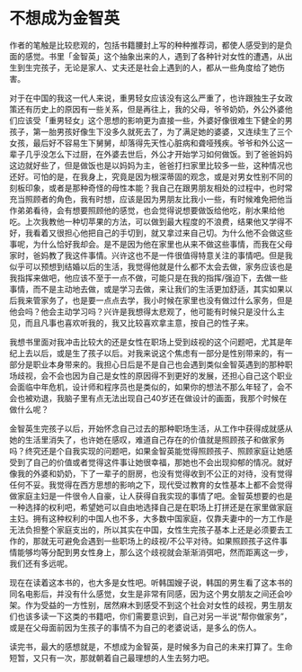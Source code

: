 # 不想成为金智英

作者的笔触是比较悲观的，包括书籍腰封上写的种种推荐词，都使人感受到的是负面的感觉。书里「金智英」这个抽象出来的人，遇到了各种针对女性的遭遇，从出生到生完孩子，无论是家人、丈夫还是社会上遇到的人，都从一些角度给了她伤害。

对于在中国的我这一代人来说，重男轻女应该没有这么严重了，也许跟独生子女政策还有历史上的原因有一些关系，但是再往上，我的父母，爷爷奶奶，外公外婆他们应该受「重男轻女」这个思想的影响更为直接一些，外婆好像很难生下健全的男孩子，第一胎男孩好像生下没多久就死去了，为了满足她的婆婆，又连续生了三个女孩，最后好不容易生下舅舅，却落得先天性心脏病和聋哑残疾。爷爷和外公这一辈子几乎没怎么下过厨，在外婆去世后，外公才开始学习如何做饭。到了爸爸妈妈这边就好些了，但是做饭也是以妈妈为主，爸爸打扫家里比较多一些，这种情况也还好。可怕的是，在我身上，究竟是因为根深蒂固的观念，或是对男女性别不同的刻板印象，或者是那种奇怪的母性本能？我自己在跟男朋友相处的过程中，也时常充当照顾者的角色，我有时想，应该是因为男朋友比我小一些，有时候难免把他当作弟弟看待，会有想要照顾他的感觉，也会觉得说想要做饭给他吃，削水果给他吃。上次我教他一种切苹果的方法，可以做到最大程度的不浪费，结果他又学得不好，我看着又很担心他把自己的手切到，就又拿过来自己切。为什么他不会做这些事呢，为什么恰好我却会。是不是因为他在家里也从来不做这些事情，而我在父母家时，爸妈教了我这件事情。兴许这也不是一件很值得特意关注的事情吧。但是我似乎可以预想到结婚以后的生活，我觉得他就是什么都不太会去做，家务应该也是我指挥来做吧，他应该不至于一点不做，可能只是在我的指挥/强迫下，去做一些事情，而不是主动地去做，或是学习去做，来让我们的生活更加舒适，其实如果以后我来管家务了，也是要一点点去学，我小时候在家里也没有做过什么家务，但是他会吗？他会主动学习吗？兴许是我想得太悲观了，他可能有时候只是没什么主见，而且凡事也喜欢听我的，我又比较喜欢拿主意，按自己的性子来。

我想书里面对我冲击比较大的还是女性在职场上受到歧视的这个问题吧，尤其是年纪上去以后，或是生了孩子以后。对我来说这个焦虑有一部分是性别带来的，有一部分是职业本身带来的。我担心日后是不是自己也会遇到类似金智英遇到的那种职场歧视，会不会也因为自己是女性的原因得不到更好的发展，还担心自己这个职业会面临中年危机，设计师和程序员也是类似的，如果你的想法不那么年轻了，会不会也被劝退，我脑子里有点无法出现自己40岁还在做设计的画面，我那个时候在做什么呢？

金智英生完孩子以后，开始怀念自己过去的那种职场生活，从工作中获得成就感从她的生活里消失了，也许她在感叹，难道自己存在的价值就是照顾孩子和做家务吗？终究还是个自我实现的问题吧，如果金智英能觉得照顾孩子、照顾家庭让她感受到了自己的价值或者觉得这件事让她很幸福，那她也不会出现抑郁的情况。就好像我的外婆和奶奶，下了一辈子的厨房，也没有觉得收到不公正的对待，没有觉得任何不妥。我觉得在西方思想的影响之下，现代受过教育的女性基本上都不会觉得做家庭主妇是一件很令人自豪，让人获得自我实现的事情了吧。金智英想要的也是一种选择的权利吧，希望她可以自由地选择自己是在职场上打拼还是在家里做家庭主妇。拥有这种权利的中国人也不多，大多数中国家庭，仅靠夫妻中的一方工作是无法负担整个家庭支出的，所以其实在中国，女性生完孩子基本上还是必须要去工作的，那就无可避免会遇到一些职场上的歧视/不公平对待。如果照顾孩子这件事情能够均等分配到男女性身上，那么这个歧视就会渐渐消弭吧，然而距离这一步，我们还有多远呢。

现在在读着这本书的，也大多是女性吧。听韩国嫂子说，韩国的男生看了这本书的同名电影后，并没有什么感觉，女生是非常有同感，因为这个男女朋友之间还会吵架。作为受益的一方性别，居然麻木到感受不到这个社会对女性的歧视，男生朋友们也该多读一下这类的书籍吧，你们需要意识到，自己对另一半说“帮你做家务”，或是在父母面前因为生孩子的事情不为自己的老婆说话，是多么的伤人。

读完书，最大的感想就是，不想成为金智英，是时候多为自己的未来打算了。生命短暂，又只有一次，那就朝着自己最理想的人生去努力吧。